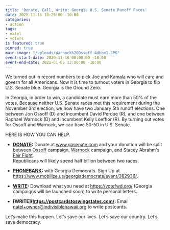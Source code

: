 ```yaml
---
title: 'Donate, Call, Write: Georgia U.S. Senate Runoff Races'
date: 2020-11-16 18:25:00 -10:00
categories:
- action
tags:
- natel
- voters
is featured: true
pinned: true
main-image: "/uploads/Warnock%20Ossoff-4dbbe1.JPG"
event-start-date: 2020-11-16 00:00:00 -10:00
event-end-date: 2021-01-05 12:00:00 -10:00
---
```


We turned out in record numbers to pick Joe and Kamala who will care and govern for all Americans.  Now it is time to turnout voters in Georgia to flip U.S. Senate blue. Georgia is the Ground Zero.  

In Georgia, in order to win, a candidate must earn more than 50% of the votes. Because neither U.S. Senate races met this requirement during the November 3rd election, we now have two January 5th runoff elections. One between Jon Ossoff (D) and incumbent David Perdue (R), and one between Raphael Warnock (D) and incumbent Kelly Loefflor (R).  By turning out votes for Ossoff and Warnock, we can have 50-50 in U.S. Senate.  

HERE IS HOW YOU CAN HELP.

* **[DONATE](https://secure.actblue.com/donate/georgiasenate):**  Donate at www.gasenate.com and your donation will be split between [Ossoff](https://electjon.com/) campaign, [Warnock](https://warnockforgeorgia.com/) campaign, and Stacey Abrahm's [Fair Fight](https://fairfight.com/).  
Republicans will likely spend half billion between two races. 

* **[PHONEBANK](https://www.mobilize.us/georgiademocrats/event/362936/):** with Georgia Democrats. Sign Up at https://www.mobilize.us/georgiademocrats/event/362936/.

* **[WRITE](https://votefwd.org/):** Download what you need at https://votefwd.org/ (Georgia campaigns will be launched soon) to write personal letters.

* **[WRITE](https://postcardstoswingstates.com/:** Email natel+owner@indivisiblehawaii.org to write postcards.

Let’s make this happen. Let’s save our lives. Let’s save our country. Let’s save democracy.